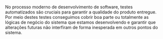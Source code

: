 No processo moderno de desenvolvimento de software, testes automatizados são cruciais para garantir a qualidade do produto entregue. Por meio destes testes
conseguimos cobrir boa parte ou totalmente as lógicas de negócio do sistema que estamos desenvolvendo e garantir que alterações futuras não interfiram de
forma inesperada em outros pontos do sistema.
